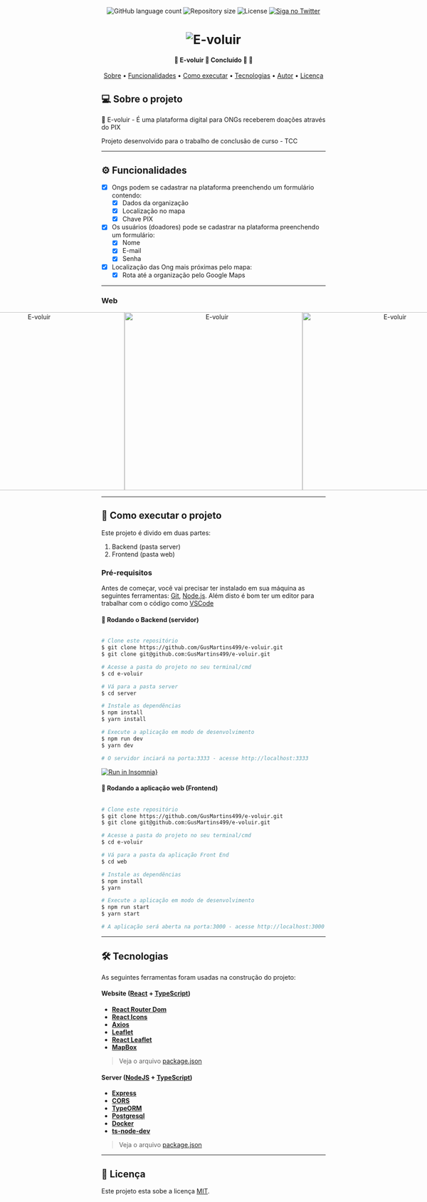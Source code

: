 <p align="center">
  <img alt="GitHub language count" src="https://img.shields.io/github/languages/count/Gusmartins499/e-voluir?color=4e8b91">
  <img alt="Repository size" src="https://img.shields.io/github/repo-size/Gusmartins499/e-voluir?color=4e8b91">
  <img alt="License" src="https://img.shields.io/github/license/Gusmartins499/e-voluir?color=4e8b91">
  <a href="https://twitter.com/gusmartins994">
    <img alt="Siga no Twitter" src="https://img.shields.io/twitter/url?style=social&url=https%3A%2F%2Ftwitter.com%2Fgusmartins994">
  </a>
</p>

<h1 align="center">
    <img alt="E-voluir" title="#E-voluir" src="./assets/logo-grande.png" />
</h1>

<h4 align="center"> 
	🚧  E-voluir 💙 Concluído 🚀 🚧
</h4>

<p align="center">
 <a href="#-sobre-o-projeto">Sobre</a> •
 <a href="#-funcionalidades">Funcionalidades</a> •
 <a href="#-como-executar-o-projeto">Como executar</a> • 
 <a href="#-tecnologias">Tecnologias</a> • 
 <a href="#-autor">Autor</a> • 
 <a href="#user-content--licença">Licença</a>
</p>


## 💻 Sobre o projeto

💙 E-voluir - É uma plataforma digital para ONGs receberem doações através do PIX


Projeto desenvolvido para o trabalho de conclusão de curso - TCC

---

## ⚙️ Funcionalidades

- [x] Ongs podem se cadastrar na plataforma preenchendo um formulário contendo:
  - [x] Dados da organização
  - [x] Localização no mapa
  - [x] Chave PIX

- [x] Os usuários (doadores) pode se cadastrar na plataforma preenchendo um formulário:
  - [x] Nome
  - [x] E-mail
  - [X] Senha

- [X] Localização das Ong mais próximas pelo mapa:
  - [X] Rota até a organização pelo Google Maps

---

### Web

<p align="center" style="display: flex; align-items: flex-start; justify-content: center;">
  <img alt="E-voluir" title="#E-voluir" src="./assets/pagina-login.png" width="400px">
  <img alt="E-voluir" title="#E-voluir" src="./assets/pagina-home.png" width="400px">
  <img alt="E-voluir" title="#E-voluir" src="./assets/pagina-mapa.png" width="400px">
</p>

---

## 🚀 Como executar o projeto

Este projeto é divido em duas partes:
1. Backend (pasta server) 
2. Frontend (pasta web)

### Pré-requisitos

Antes de começar, você vai precisar ter instalado em sua máquina as seguintes ferramentas:
[Git](https://git-scm.com), [Node.js](https://nodejs.org/en/). 
Além disto é bom ter um editor para trabalhar com o código como [VSCode](https://code.visualstudio.com/)

#### 🎲 Rodando o Backend (servidor)

```bash

# Clone este repositório
$ git clone https://github.com/GusMartins499/e-voluir.git
$ git clone git@github.com:GusMartins499/e-voluir.git

# Acesse a pasta do projeto no seu terminal/cmd
$ cd e-voluir

# Vá para a pasta server
$ cd server

# Instale as dependências
$ npm install
$ yarn install

# Execute a aplicação em modo de desenvolvimento
$ npm run dev
$ yarn dev

# O servidor inciará na porta:3333 - acesse http://localhost:3333 

```
[![Run in Insomnia}](https://insomnia.rest/images/run.svg)](https://insomnia.rest/run/?label=e-voluir&uri=ttps%3A%2F%2Fraw.githubusercontent.com%2FGusMartins499%2Fe-voluir%2Fmaster%2Fserver%2FInsomnia_2021-11-25.json%3Ftoken%3DAKM7UVLEBYJTHS5O7ZRZCK3BT55BA)


#### 🧭 Rodando a aplicação web (Frontend)

```bash

# Clone este repositório
$ git clone https://github.com/GusMartins499/e-voluir.git
$ git clone git@github.com:GusMartins499/e-voluir.git

# Acesse a pasta do projeto no seu terminal/cmd
$ cd e-voluir

# Vá para a pasta da aplicação Front End
$ cd web

# Instale as dependências
$ npm install
$ yarn 

# Execute a aplicação em modo de desenvolvimento
$ npm run start
$ yarn start

# A aplicação será aberta na porta:3000 - acesse http://localhost:3000

```

---

## 🛠 Tecnologias

As seguintes ferramentas foram usadas na construção do projeto:

#### **Website**  ([React](https://reactjs.org/)  +  [TypeScript](https://www.typescriptlang.org/))

-   **[React Router Dom](https://github.com/ReactTraining/react-router/tree/master/packages/react-router-dom)**
-   **[React Icons](https://react-icons.github.io/react-icons/)**
-   **[Axios](https://github.com/axios/axios)**
-   **[Leaflet](https://react-leaflet.js.org/en/)**
-   **[React Leaflet](https://react-leaflet.js.org/)**
-   **[MapBox](https://www.mapbox.com/)**

> Veja o arquivo  [package.json](https://github.com/GusMartins499/e-voluir/blob/master/web/package.json)

#### [](https://github.com/GusMartins499/e-voluir/tree/master/server)**Server**  ([NodeJS](https://nodejs.org/en/)  +  [TypeScript](https://www.typescriptlang.org/))

-   **[Express](https://expressjs.com/)**
-   **[CORS](https://expressjs.com/en/resources/middleware/cors.html)**
-   **[TypeORM](https://typeorm.io/#/)**
-   **[Postgresql](https://www.postgresql.org/)**
-   **[Docker](https://www.docker.com/)**
-   **[ts-node-dev](https://www.npmjs.com/package/ts-node-dev)**

> Veja o arquivo  [package.json](https://github.com/GusMartins499/e-voluir/blob/master/server/package.json)


---

## 📝 Licença

Este projeto esta sobe a licença [MIT](./LICENSE).
